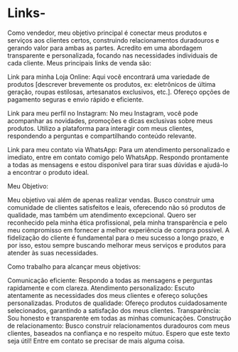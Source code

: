 # Links-
Como vendedor, meu objetivo principal é conectar meus produtos e serviços aos clientes certos, construindo relacionamentos duradouros e gerando valor para ambas as partes. Acredito em uma abordagem transparente e personalizada, focando nas necessidades individuais de cada cliente.
Meus principais links de venda são:

Link para minha Loja Online: Aqui você encontrará uma variedade de produtos [descrever brevemente os produtos, ex: eletrônicos de última geração, roupas estilosas, artesanatos exclusivos, etc.]. Ofereço opções de pagamento seguras e envio rápido e eficiente.

Link para meu perfil no Instagram: No meu Instagram, você pode acompanhar as novidades, promoções e dicas exclusivas sobre meus produtos. Utilizo a plataforma para interagir com meus clientes, respondendo a perguntas e compartilhando conteúdo relevante.

Link para meu contato via WhatsApp: Para um atendimento personalizado e imediato, entre em contato comigo pelo WhatsApp. Respondo prontamente a todas as mensagens e estou disponível para tirar suas dúvidas e ajudá-lo a encontrar o produto ideal.

Meu Objetivo:

Meu objetivo vai além de apenas realizar vendas. Busco construir uma comunidade de clientes satisfeitos e leais, oferecendo não só produtos de qualidade, mas também um atendimento excepcional. Quero ser reconhecido pela minha ética profissional, pela minha transparência e pelo meu compromisso em fornecer a melhor experiência de compra possível. A fidelização do cliente é fundamental para o meu sucesso a longo prazo, e por isso, estou sempre buscando melhorar meus serviços e produtos para atender às suas necessidades.

Como trabalho para alcançar meus objetivos:

Comunicação eficiente: Respondo a todas as mensagens e perguntas rapidamente e com clareza.
Atendimento personalizado: Escuto atentamente as necessidades dos meus clientes e ofereço soluções personalizadas.
Produtos de qualidade: Ofereço produtos cuidadosamente selecionados, garantindo a satisfação dos meus clientes.
Transparência: Sou honesto e transparente em todas as minhas comunicações.
Construção de relacionamento: Busco construir relacionamentos duradouros com meus clientes, baseados na confiança e no respeito mútuo.
Espero que este texto seja útil! Entre em contato se precisar de mais alguma coisa.
